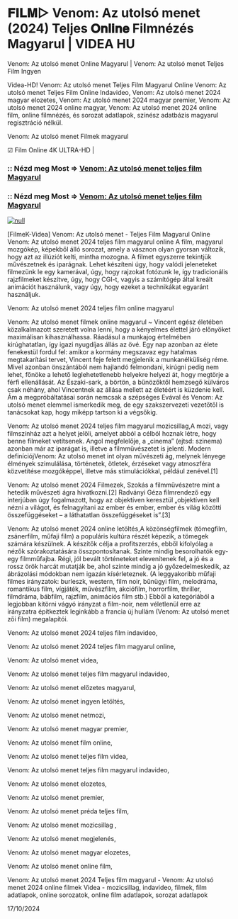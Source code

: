 # 𝐅𝐈𝐋𝐌▷ Venom: Az utolsó menet (2024) Teljes 𝐎𝐧𝐥𝐢𝐧𝐞 Filmnézés Magyarul | VIDEA HU




Venom: Az utolsó menet  Online Magyarul | Venom: Az utolsó menet  Teljes Film Ingyen

Videa-HD! Venom: Az utolsó menet  Teljes Film Magyarul Online Venom: Az utolsó menet  Teljes Film Online Indavideo, Venom: Az utolsó menet  2024 magyar elozetes, Venom: Az utolsó menet  2024 magyar premier, Venom: Az utolsó menet  2024 online magyar, Venom: Az utolsó menet  2024 online film, online filmnézés, és sorozat adatlapok, színész adatbázis magyarul regisztráció nélkül.

Venom: Az utolsó menet  Filmek magyarul

☑ Film Online 4K ULTRA-HD |

### :: Nézd meg Most => [Venom: Az utolsó menet  teljes film Magyarul](https://t.co/CkgM8gK0ll)

### :: Nézd meg Most => [Venom: Az utolsó menet  teljes film Magyarul](https://t.co/CkgM8gK0ll)

[![null](https://static.wixstatic.com/media/855a25_043b5abeb4ae4d35ac003198e7fe56ed~mv2.gif)](https://t.co/CkgM8gK0ll)

[FilmeK-Videa] Venom: Az utolsó menet  - Teljes Film Magyarul Online Venom: Az utolsó menet  2024 teljes film magyarul online A film, magyarul mozgókép, képekből álló sorozat, amely a vásznon olyan gyorsan változik, hogy azt az illúziót kelti, mintha mozogna. A filmet egyszerre tekintjük művészetnek és iparágnak. Lehet készíteni úgy, hogy valódi jeleneteket filmezünk le egy kamerával, úgy, hogy rajzokat fotózunk le, így tradicionális rajzfilmeket készítve, úgy, hogy CGI-t, vagyis a számítógép által kreált animációt használunk, vagy úgy, hogy ezeket a technikákat egyaránt használjuk.

Venom: Az utolsó menet  2024 teljes film online magyarul

Venom: Az utolsó menet  filmek online magyarul ~ Vincent egész életében közalkalmazott szeretett volna lenni, hogy a kényelmes élettel járó előnyöket maximálisan kihasználhassa. Ráadásul a munkajog értelmében kirúghatatlan, így igazi nyugdíjas állás az övé. Egy nap azonban az élete fenekestül fordul fel: amikor a kormány megszavaz egy hatalmas megtakarítási tervet, Vincent feje felett megjelenik a munkanélküliség réme. Mivel azonban önszántából nem hajlandó felmondani, kirúgni pedig nem lehet, főnöke a lehető leglehetetlenebb helyekre helyezi át, hogy megtörje a férfi ellenállását. Az Északi-sark, a börtön, a bűnözőktől hemzsegő külváros csak néhány, ahol Vincentnek az állása mellett az életéért is küzdenie kell. Ám a megpróbáltatásai során nemcsak a szépséges Evával és Venom: Az utolsó menet elemmel ismerkedik meg, de egy szakszervezeti vezetőtől is tanácsokat kap, hogy miképp tartson ki a végsőkig.

Venom: Az utolsó menet  2024 teljes film magyarul mozicsillag,A mozi, vagy filmszínház azt a helyet jelöli, amelyet abból a célból hoznak létre, hogy benne filmeket vetítsenek. Angol megfelelője, a „cinema” (ejtsd: szinema) azonban már az iparágat is, illetve a filmművészetet is jelenti. Modern definíciójVenom: Az utolsó menet int olyan művészeti ág, melynek lényege élmények szimulálása, történetek, ötletek, érzéseket vagy atmoszféra közvetítése mozgóképpel, illetve más stimulációkkal, például zenével.[1]

Venom: Az utolsó menet  2024 Filmezek, Szokás a filmművészetre mint a hetedik művészeti ágra hivatkozni.[2] Radványi Géza filmrendező egy interjúban úgy fogalmazott, hogy az objektíven keresztül „objektíven kell nézni a világot, és felnagyítani az ember és ember, ember és világ közötti összefüggéseket – a láthatatlan összefüggéseket is”.[3]

Venom: Az utolsó menet  2024 online letöltés,A közönségfilmek (tömegfilm, zsánerfilm, műfaji film) a populáris kultúra részét képezik, a tömegek számára készülnek. A készítők célja a profitszerzés, ebből kifolyólag a nézők szórakoztatására összpontosítanak. Szinte mindig besorolhatók egy-egy filmműfajba. Régi, jól bevált történeteket elevenítenek fel, a jó és a rossz örök harcát mutatják be, ahol szinte mindig a jó győzedelmeskedik, az ábrázolási módokban nem igazán kísérleteznek. (A leggyakoribb műfaji filmes irányzatok: burleszk, western, film noir, bűnügyi film, melodráma, romantikus film, vígjáték, művészfilm, akciófilm, horrorfilm, thriller, filmdráma, bábfilm, rajzfilm, animációs film stb.) Ebből a kategóriából a legjobban kitörni vágyó irányzat a film-noir, nem véletlenül erre az irányzatra építkeztek leginkább a francia új hullám (Venom: Az utolsó menet zői film) megalapítói.

Venom: Az utolsó menet  2024 teljes film indavideo,

Venom: Az utolsó menet  2024 teljes film magyarul online,

Venom: Az utolsó menet  videa,

Venom: Az utolsó menet  teljes film magyarul indavideo,

Venom: Az utolsó menet  előzetes magyarul,

Venom: Az utolsó menet  ingyen letöltés,

Venom: Az utolsó menet  netmozi,

Venom: Az utolsó menet  magyar premier,

Venom: Az utolsó menet  film online,

Venom: Az utolsó menet  teljes film videa,

Venom: Az utolsó menet  teljes film magyarul indavideo,

Venom: Az utolsó menet  elozetes,

Venom: Az utolsó menet  premier,

Venom: Az utolsó menet  préda teljes film,

Venom: Az utolsó menet  mozicsillag ,

Venom: Az utolsó menet  megjelenés,

Venom: Az utolsó menet  magyar elozetes,

Venom: Az utolsó menet  online film,

Venom: Az utolsó menet  2024 Teljes film magyarul - Venom: Az utolsó menet  2024 online filmek Videa - mozicsillag, indavideo, filmek, film adatlapok, online sorozatok, online film adatlapok, sorozat adatlapok

17/10/2024
